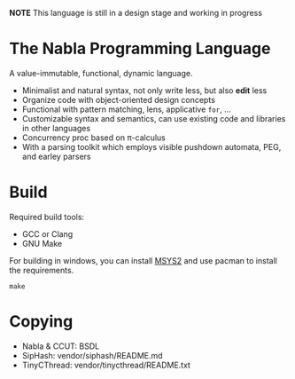 **NOTE** This language is still in a design stage and working in progress

# The Nabla Programming Language

A value-immutable, functional, dynamic language.

- Minimalist and natural syntax, not only write less, but also **edit** less
- Organize code with object-oriented design concepts
- Functional with pattern matching, lens, applicative `for`, ...
- Customizable syntax and semantics, can use existing code and libraries in other languages
- Concurrency proc based on π-calculus
- With a parsing toolkit which employs visible pushdown automata, PEG, and earley parsers

# Build

Required build tools:

- GCC or Clang
- GNU Make

For building in windows, you can install [MSYS2](msys2.github.io) and use pacman to install the requirements.

    make

# Copying

- Nabla & CCUT: BSDL
- SipHash: vendor/siphash/README.md
- TinyCThread: vendor/tinycthread/README.txt

